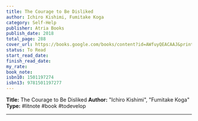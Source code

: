 ```yaml
---
title: The Courage to Be Disliked
author: Ichiro Kishimi, Fumitake Koga
category: Self-Help
publisher: Atria Books
publish_date: 2018
total_page: 288
cover_url: https://books.google.com/books/content?id=AWfuyQEACAAJ&printsec=frontcover&img=1&zoom=1&source=gbs_api
status: To Read
start_read_date: 
finish_read_date: 
my_rate: 
book_note: 
isbn10: 1501197274
isbn13: 9781501197277
---
```

**Title:** The Courage to Be Disliked
**Author:** "Ichiro Kishimi", "Fumitake Koga"
**Type:** #litnote #book #todevelop 

---